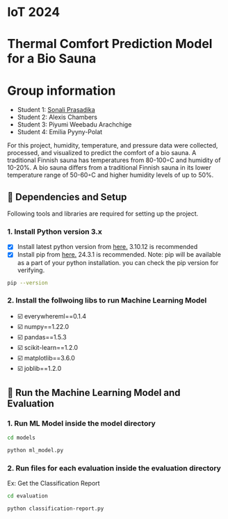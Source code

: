 
# IoT 2024
# Thermal Comfort Prediction Model for a Bio Sauna
# Group information
* Student 1: [Sonali Prasadika](https://github.com/sonaliprasadika)
* Student 2: Alexis Chambers
* Student 3: Piyumi Weebadu Arachchige
* Student 4: Emilia Pyyny-Polat

For this project, humidity, temperature, and pressure data were collected, processed, and visualized to predict the comfort of a bio sauna. A traditional Finnish sauna has temperatures from 80-100◦C and humidity of 10-20%. A bio sauna differs from a traditional Finnish sauna in its lower temperature range of 50-60◦C and higher humidity levels of up to 50%. 

## 🔗 Dependencies and Setup

Following tools and libraries are required for setting up the project. 
### 1. Install Python version 3.x

- [x]  Install latest python version from [here.](https://www.python.org) 3.10.12 is recommended 
- [x]  Install pip from [here.](https://pip.pypa.io/en/stable/installation/) 24.3.1 is recommended.
Note: pip will be available as a part of your python installation. you can check the pip version for verifying.
```bash
pip --version
```
### 2. Install the follwoing libs to run Machine Learning Model
- ☑️ everywhereml==0.1.4
- ☑️ numpy==1.22.0
- ☑️ pandas==1.5.3
- ☑️ scikit-learn==1.2.0
- ☑️ matplotlib==3.6.0
- ☑️ joblib==1.2.0

## 🔗 Run the Machine Learning Model and Evaluation
### 1. Run ML Model inside the model directory
```bash
cd models
```
```bash
python ml_model.py 
```
### 2. Run files for each evaluation inside the evaluation directory
Ex: Get the Classification Report
```bash
cd evaluation
```
```bash
python classification-report.py 
```
